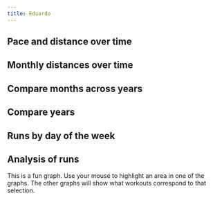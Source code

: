 ```yaml
---
title: Eduardo
---
```


## Pace and distance over time
<div id="single-time-pace"></div>

## Monthly distances over time
<div id="single-distance-by-month"></div>

## Compare months across years
<div id="single-distance-by-year-month"></div>

## Compare years
<div id="single-cumulative-year"></div>

## Runs by day of the week
<div id="single-calendar"></div>

## Analysis of runs
This is a fun graph. Use your mouse to highlight an area in one of the graphs. The other graphs
will show what workouts correspond to that selection.

<div id="single-crossfilter"></div>

<script src="https://cdn.jsdelivr.net/npm/vega@5.12.1"></script>
<script src="https://cdn.jsdelivr.net/npm/vega-lite@4.13.1"></script>
<script src="https://cdn.jsdelivr.net/npm/vega-embed@6.8.0"></script>
<script src="plots.js"></script>

<script type="text/javascript">
  load_plot("single-calendar", "Eduardo");
  load_plot("single-time-pace", "Eduardo");
  load_plot("single-distance-by-month", "Eduardo");
  load_plot("single-distance-by-year-month", "Eduardo");
  load_plot("single-cumulative-year", "Eduardo");
  load_plot("single-crossfilter", "Eduardo");
</script>
